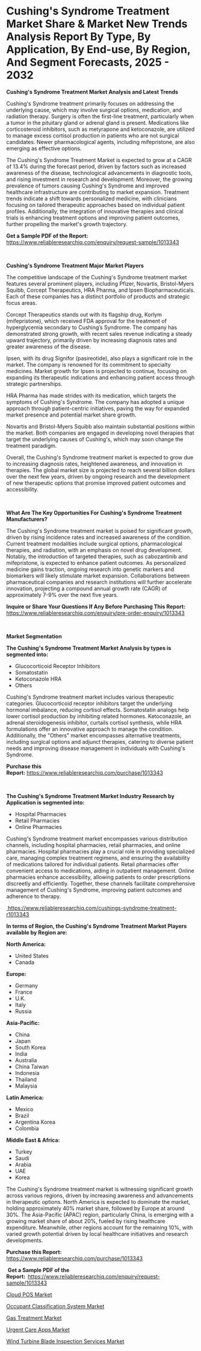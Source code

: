 <p><h1>Cushing's Syndrome Treatment Market Share & Market New Trends Analysis Report By Type, By Application, By End-use, By Region, And Segment Forecasts, 2025 - 2032</h1></p><p><strong>Cushing's Syndrome Treatment Market Analysis and Latest Trends</strong></p>
<p><p>Cushing's Syndrome treatment primarily focuses on addressing the underlying cause, which may involve surgical options, medication, and radiation therapy. Surgery is often the first-line treatment, particularly when a tumor in the pituitary gland or adrenal gland is present. Medications like corticosteroid inhibitors, such as metyrapone and ketoconazole, are utilized to manage excess cortisol production in patients who are not surgical candidates. Newer pharmacological agents, including mifepristone, are also emerging as effective options. </p><p>The Cushing's Syndrome Treatment Market is expected to grow at a CAGR of 13.4% during the forecast period, driven by factors such as increased awareness of the disease, technological advancements in diagnostic tools, and rising investment in research and development. Moreover, the growing prevalence of tumors causing Cushing's Syndrome and improved healthcare infrastructure are contributing to market expansion. Treatment trends indicate a shift towards personalized medicine, with clinicians focusing on tailored therapeutic approaches based on individual patient profiles. Additionally, the integration of innovative therapies and clinical trials is enhancing treatment options and improving patient outcomes, further propelling the market's growth trajectory.</p></p>
<p><strong>Get a Sample PDF of the Report:&nbsp;</strong> <a href="https://www.reliableresearchiq.com/enquiry/request-sample/1013343?utm_campaign=973&utm_medium=2&utm_source=Github&utm_content=ia&utm_term=06032025&utm_id=cushings-syndrome-treatment">https://www.reliableresearchiq.com/enquiry/request-sample/1013343</a></p>
<p>&nbsp;</p>
<p><strong>Cushing's Syndrome Treatment Major Market Players</strong></p>
<p><p>The competitive landscape of the Cushing's Syndrome treatment market features several prominent players, including Pfizer, Novartis, Bristol-Myers Squibb, Corcept Therapeutics, HRA Pharma, and Ipsen Biopharmaceuticals. Each of these companies has a distinct portfolio of products and strategic focus areas.</p><p>Corcept Therapeutics stands out with its flagship drug, Korlym (mifepristone), which received FDA approval for the treatment of hyperglycemia secondary to Cushing’s Syndrome. The company has demonstrated strong growth, with recent sales revenue indicating a steady upward trajectory, primarily driven by increasing diagnosis rates and greater awareness of the disease.</p><p>Ipsen, with its drug Signifor (pasireotide), also plays a significant role in the market. The company is renowned for its commitment to specialty medicines. Market growth for Ipsen is projected to continue, focusing on expanding its therapeutic indications and enhancing patient access through strategic partnerships.</p><p>HRA Pharma has made strides with its medication, which targets the symptoms of Cushing's Syndrome. The company has adopted a unique approach through patient-centric initiatives, paving the way for expanded market presence and potential market share growth.</p><p>Novartis and Bristol-Myers Squibb also maintain substantial positions within the market. Both companies are engaged in developing novel therapies that target the underlying causes of Cushing's, which may soon change the treatment paradigm.</p><p>Overall, the Cushing's Syndrome treatment market is expected to grow due to increasing diagnosis rates, heightened awareness, and innovation in therapies. The global market size is projected to reach several billion dollars over the next few years, driven by ongoing research and the development of new therapeutic options that promise improved patient outcomes and accessibility.</p></p>
<p>&nbsp;</p>
<p><strong>What Are The Key Opportunities For Cushing's Syndrome Treatment Manufacturers?</strong></p>
<p><p>The Cushing's Syndrome treatment market is poised for significant growth, driven by rising incidence rates and increased awareness of the condition. Current treatment modalities include surgical options, pharmacological therapies, and radiation, with an emphasis on novel drug development. Notably, the introduction of targeted therapies, such as cabozantinib and mifepristone, is expected to enhance patient outcomes. As personalized medicine gains traction, ongoing research into genetic markers and biomarkers will likely stimulate market expansion. Collaborations between pharmaceutical companies and research institutions will further accelerate innovation, projecting a compound annual growth rate (CAGR) of approximately 7-9% over the next five years.</p></p>
<p><strong>Inquire or Share Your Questions If Any Before Purchasing This Report:</strong> <a href="https://www.reliableresearchiq.com/enquiry/pre-order-enquiry/1013343?utm_campaign=973&utm_medium=2&utm_source=Github&utm_content=ia&utm_term=06032025&utm_id=cushings-syndrome-treatment">https://www.reliableresearchiq.com/enquiry/pre-order-enquiry/1013343</a></p>
<p>&nbsp;</p>
<p><strong>Market Segmentation</strong></p>
<p><strong>The Cushing's Syndrome Treatment Market Analysis by types is segmented into:</strong></p>
<p><ul><li>Glucocorticoid Receptor Inhibitors</li><li>Somatostatin</li><li>Ketoconazole HRA</li><li>Others</li></ul></p>
<p><p>Cushing's Syndrome treatment market includes various therapeutic categories. Glucocorticoid receptor inhibitors target the underlying hormonal imbalance, reducing cortisol effects. Somatostatin analogs help lower cortisol production by inhibiting related hormones. Ketoconazole, an adrenal steroidogenesis inhibitor, curtails cortisol synthesis, while HRA formulations offer an innovative approach to manage the condition. Additionally, the "Others" market encompasses alternative treatments, including surgical options and adjunct therapies, catering to diverse patient needs and improving disease management in individuals with Cushing's Syndrome.</p></p>
<p><strong>Purchase this Report:&nbsp;</strong><a href="https://www.reliableresearchiq.com/purchase/1013343?utm_campaign=973&utm_medium=2&utm_source=Github&utm_content=ia&utm_term=06032025&utm_id=cushings-syndrome-treatment">https://www.reliableresearchiq.com/purchase/1013343</a></p>
<p>&nbsp;</p>
<p><strong>The Cushing's Syndrome Treatment Market Industry Research by Application is segmented into:</strong></p>
<p><ul><li>Hospital Pharmacies</li><li>Retail Pharmacies</li><li>Online Pharmacies</li></ul></p>
<p><p>Cushing's Syndrome treatment market encompasses various distribution channels, including hospital pharmacies, retail pharmacies, and online pharmacies. Hospital pharmacies play a crucial role in providing specialized care, managing complex treatment regimens, and ensuring the availability of medications tailored for individual patients. Retail pharmacies offer convenient access to medications, aiding in outpatient management. Online pharmacies enhance accessibility, allowing patients to order prescriptions discreetly and efficiently. Together, these channels facilitate comprehensive management of Cushing's Syndrome, improving patient outcomes and adherence to therapy.</p></p>
<p><a href="https://www.reliableresearchiq.com/cushings-syndrome-treatment-r1013343?utm_campaign=973&utm_medium=2&utm_source=Github&utm_content=ia&utm_term=06032025&utm_id=cushings-syndrome-treatment">&nbsp;https://www.reliableresearchiq.com/cushings-syndrome-treatment-r1013343</a></p>
<p><strong>In terms of Region, the Cushing's Syndrome Treatment Market Players available by Region are:</strong></p>
<p>
    <p> <strong> North America: </strong>
        <ul>
            <li>United States</li>
            <li>Canada</li>
        </ul>
        </p> 
    <p> <strong> Europe: </strong>
        <ul>
            <li>Germany</li>
            <li>France</li>
            <li>U.K.</li>
            <li>Italy</li>
            <li>Russia</li>
        </ul>
        </p> 
    <p> <strong> Asia-Pacific: </strong>
        <ul>
            <li>China</li>
            <li>Japan</li>
            <li>South Korea</li>
            <li>India</li>
            <li>Australia</li>
            <li>China Taiwan</li>
            <li>Indonesia</li>
            <li>Thailand</li>
            <li>Malaysia</li>
        </ul>
        </p> 
    <p> <strong> Latin America: </strong>
        <ul>
            <li>Mexico</li>
            <li>Brazil</li>
            <li>Argentina Korea</li>
            <li>Colombia</li>
        </ul>
        </p> 
    <p> <strong> Middle East & Africa: </strong>
        <ul>
            <li>Turkey</li>
            <li>Saudi</li>
            <li>Arabia</li>
            <li>UAE</li>
            <li>Korea</li>
        </ul>
    </p>
    </p>
<p><p>The Cushing's Syndrome treatment market is witnessing significant growth across various regions, driven by increasing awareness and advancements in therapeutic options. North America is expected to dominate the market, holding approximately 40% market share, followed by Europe at around 30%. The Asia-Pacific (APAC) region, particularly China, is emerging with a growing market share of about 20%, fueled by rising healthcare expenditure. Meanwhile, other regions account for the remaining 10%, with varied growth potential driven by local healthcare initiatives and research developments.</p></p>
<p><strong>Purchase this Report: </strong><a href="https://www.reliableresearchiq.com/purchase/1013343?utm_campaign=973&utm_medium=2&utm_source=Github&utm_content=ia&utm_term=06032025&utm_id=cushings-syndrome-treatment">https://www.reliableresearchiq.com/purchase/1013343</a></p>
<p>&nbsp;<strong>Get a Sample PDF of the Report:&nbsp;&nbsp;</strong><a href="https://www.reliableresearchiq.com/enquiry/request-sample/1013343?utm_campaign=973&utm_medium=2&utm_source=Github&utm_content=ia&utm_term=06032025&utm_id=cushings-syndrome-treatment">https://www.reliableresearchiq.com/enquiry/request-sample/1013343</a></p>
<p><strong></strong></p>
<p><p><a href="https://github.com/noppbebawy/Market-Research-Report-List-1/blob/main/cloud-pos-market.md?utm_campaign=973&utm_medium=2&utm_source=Github&utm_content=ia&utm_term=06032025&utm_id=cushings-syndrome-treatment">Cloud POS Market</a></p><p><a href="https://github.com/oshodikurc/Market-Research-Report-List-1/blob/main/occupant-classification-system-market.md?utm_campaign=973&utm_medium=2&utm_source=Github&utm_content=ia&utm_term=06032025&utm_id=cushings-syndrome-treatment">Occupant Classification System Market</a></p><p><a href="https://github.com/efialiurca/Market-Research-Report-List-1/blob/main/gas-treatment-market.md?utm_campaign=973&utm_medium=2&utm_source=Github&utm_content=ia&utm_term=06032025&utm_id=cushings-syndrome-treatment">Gas Treatment Market</a></p><p><a href="https://github.com/ajegiobitsa/Market-Research-Report-List-1/blob/main/urgent-care-apps-market.md?utm_campaign=973&utm_medium=2&utm_source=Github&utm_content=ia&utm_term=06032025&utm_id=cushings-syndrome-treatment">Urgent Care Apps Market</a></p><p><a href="https://github.com/motanafraxer/Market-Research-Report-List-1/blob/main/wind-turbine-blade-inspection-services-market.md?utm_campaign=973&utm_medium=2&utm_source=Github&utm_content=ia&utm_term=06032025&utm_id=cushings-syndrome-treatment">Wind Turbine Blade Inspection Services Market</a></p></p>